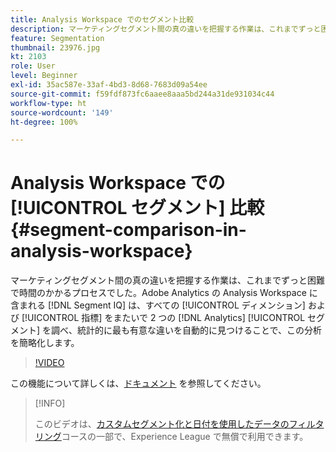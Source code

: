 ```yaml
---
title: Analysis Workspace でのセグメント比較
description: マーケティングセグメント間の真の違いを把握する作業は、これまでずっと困難で時間のかかるプロセスでした。Adobe Analytics の Analysis Workspace に含まれる Segment IQ は、すべてのディメンションおよび指標をまたいで 2 つの Analytics セグメントを調べ、統計的に最も有意な違いを自動的に見つけることで、この分析を簡略化します。
feature: Segmentation
thumbnail: 23976.jpg
kt: 2103
role: User
level: Beginner
exl-id: 35ac587e-33af-4bd3-8d68-7683d09a54ee
source-git-commit: f59fdf873fc6aaee8aaa5bd244a31de931034c44
workflow-type: ht
source-wordcount: '149'
ht-degree: 100%

---
```


# Analysis Workspace での [!UICONTROL セグメント] 比較 {#segment-comparison-in-analysis-workspace}

マーケティングセグメント間の真の違いを把握する作業は、これまでずっと困難で時間のかかるプロセスでした。Adobe Analytics の Analysis Workspace に含まれる [!DNL Segment IQ] は、すべての [!UICONTROL ディメンション] および [!UICONTROL 指標] をまたいで 2 つの [!DNL Analytics] [!UICONTROL セグメント] を調べ、統計的に最も有意な違いを自動的に見つけることで、この分析を簡略化します。

>[!VIDEO](https://video.tv.adobe.com/v/23976/?quality=12)

この機能について詳しくは、[ドキュメント](https://experienceleague.adobe.com/docs/analytics/analyze/analysis-workspace/panels/segment-comparison/segment-comparison.html?lang=ja) を参照してください。

>[!INFO]
>
> このビデオは、[カスタムセグメント化と日付を使用したデータのフィルタリング](https://experienceleague.adobe.com/?recommended=Analytics-U-1-2021.1.filterdata)コースの一部で、Experience League で無償で利用できます。
